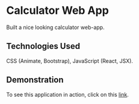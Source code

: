 # Calculator Web App

Built a nice looking calculator web-app.

## Technologies Used

CSS (Animate, Bootstrap), JavaScript (React, JSX).

## Demonstration

To see this application in action, click on this [link](https://ma86.github.io/CalculatorWebApp/).
